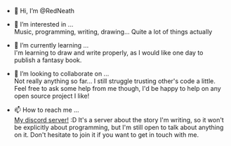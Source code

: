 - 👋 Hi, I’m @RedNeath
- 👀 I’m interested in ...<br>
Music, programming, writing, drawing... Quite a lot of things actually<br>

- 🌱 I’m currently learning ...<br>
I'm learning to draw and write properly, as I would like one day to publish a fantasy book.<br>

- 💞️ I’m looking to collaborate on ...<br>
Not really anything so far... I still struggle trusting other's code a little. Feel free to ask some help from me though, I'd be happy to help on any open source project I like!<br>

- 📫 How to reach me ...<br>
<a href="https://discord.gg/g6XuGQTKZd">My discord server!</a> :D It's a server about the story I'm writing, so it won't be explicitly about programming, but I'm still open to talk
about anything on it. Don't hesitate to join it if you want to get in touch with me.

<!---
RedNeath/RedNeath is a ✨ special ✨ repository because its `README.md` (this file) appears on your GitHub profile.
You can click the Preview link to take a look at your changes.
--->
